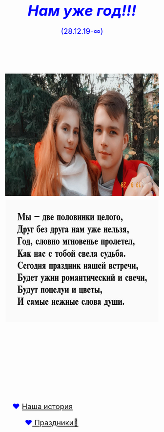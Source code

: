 <html lang=ru>
<head>
<title>Сюрприз</title>
</head>
<body background="НЕ ВХОДИТЬ/glavnaya/fon.jpg">
<style>
body {
    background: url(НЕ ВХОДИТЬ/glavnaya/fon.jpg) no-repeat;
	background-size: 100%;
	}
</style>	
<p align=center><font size=7 color=blue><b><i>Нам уже год!!!</i></b><br>
<font size=5 color=blue>(28.12.19-∞)
<br><br>
<style>
   li {
    list-style-type: none;
   }
   li:before {
    content: "♥"; 
   }
  </style><br>
  <img src="НЕ ВХОДИТЬ/glavnaya/gl1.jpg" alt="Ты самая красивая)))" width=600px height=400px>  <img src="НЕ ВХОДИТЬ/glavnaya/stix.jpg" width=500 height=400> <br><br><br><br><br>
 <p align=left> <font size=5><ul class=hr> <li> <a href="НЕ ВХОДИТЬ/ist/Istoria.html" title="Тут самые важные моменты наших отношений">Наша история
<!--  <font size=5><ul class=hr><li> <a href="НЕ ВХОДИТЬ/Milo/Milo.html" title="Тут немного милоты">Милота ʕ ᵔᴥᵔ ʔ</th>-->
  <p align=right><font size=5><ul class=hr><li> <a href="НЕ ВХОДИТЬ/Prazdniki/Prazdnik.html" title="Наши поздравления друг другу)))">Праздники🎁

